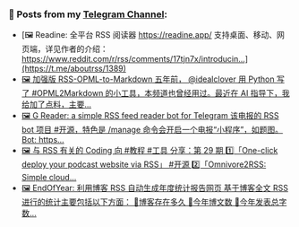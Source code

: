 ### 📰 Posts from my [Telegram Channel](https://t.me/s/aboutrss):
<!-- BLOG-POST-LIST:START -->
- [🖼 Readine: 全平台 RSS 阅读器 https://readine.app/ 支持桌面、移动、网页端，详见作者的介绍： https://www.reddit.com/r/rss/comments/17tjn7x/introducin...](https://t.me/aboutrss/1389)
- [🖼 加强版 RSS-OPML-to-Markdown 五年前， @idealclover 用 Python 写了 #OPML2Markdown 的小工具，本频道也曾经用过。最近在 AI 指导下，我给加了点料，主要...](https://t.me/aboutrss/1387)
- [🖼 G Reader: a simple RSS feed reader bot for Telegram 该电报的 RSS bot 项目 #开源，特色是 /manage 命令会开启一个电报“小程序”，如题图。 Bot: https...](https://t.me/aboutrss/1386)
- [🖼 与 RSS 有关的 Coding 向 #教程 #工具 分享：第 29 期 1️⃣「One-click deploy your podcast website via RSS」 #开源 2️⃣「Omnivore2RSS: Simple cloud...](https://t.me/aboutrss/1385)
- [🖼 EndOfYear: 利用博客 RSS 自动生成年度统计报告网页 基于博客全文 RSS 进行的统计主要包括以下方面： 🔸博客存在多久 🔸今年博文数 🔸今年发表总字数...](https://t.me/aboutrss/1384)
<!-- BLOG-POST-LIST:END -->

<!--
**AboutRSS/AboutRSS** is a ✨ _special_ ✨ repository because its `README.md` (this file) appears on your GitHub profile.

Here are some ideas to get you started:

- 🔭 I’m currently working on ...
- 🌱 I’m currently learning ...
- 👯 I’m looking to collaborate on ...
- 🤔 I’m looking for help with ...
- 💬 Ask me about ...
- 📫 How to reach me: ...
- 😄 Pronouns: ...
- ⚡ Fun fact: ...
-->
